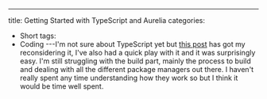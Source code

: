 ---
title: Getting Started with TypeScript and Aurelia
categories:
- Short
tags:
- Coding
---I'm not sure about TypeScript yet but 
[this post](http://blog.durandal.io/2015/05/06/getting-started-with-aurelia-and-typescript/) has got my reconsidering it, I've also had a quick play with it and it was surprisingly easy. I'm still struggling with the build part, mainly the process to build and dealing with all the different package managers out there. I haven't really spent any time understanding how they work so but I think it would be time well spent.
